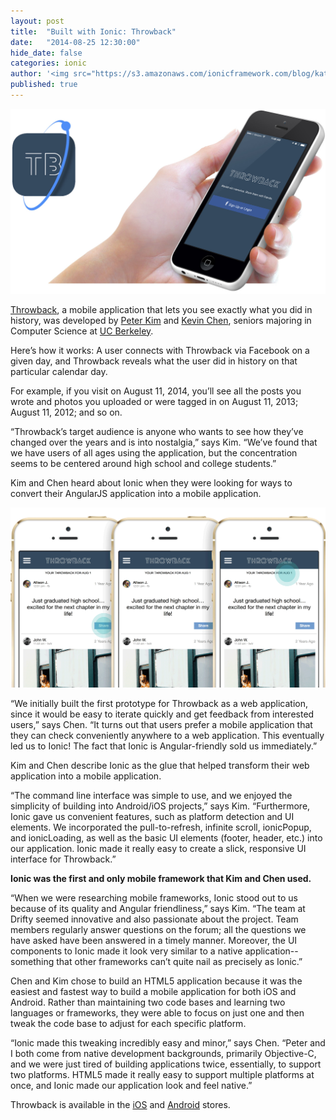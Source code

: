 ```yaml
---
layout: post
title:  "Built with Ionic: Throwback"
date:   "2014-08-25 12:30:00"
hide_date: false
categories: ionic
author: '<img src="https://s3.amazonaws.com/ionicframework.com/blog/katie-md.jpg" class="author-icon">Katie'
published: true
---
```


<img class="showcase-image" src="/img/blog/throwback-header.jpg">

[Throwback](http://www.throwbacknow.com/#!/), a mobile application that lets you see exactly what you did in history, was developed by [Peter Kim](http://www.twitter.com/pkayfire) and [Kevin Chen](http://www.twitter.com/pkayfire), seniors majoring in Computer Science at [UC Berkeley](http://www.berkeley.edu/index.html). 

Here’s how it works: A user connects with Throwback via Facebook on a given day, and Throwback reveals what the user did in history on that particular calendar day. 

For example, if you visit on August 11, 2014, you’ll see all the posts you wrote and photos you uploaded or were tagged in on August 11, 2013; August 11, 2012; and so on. 

“Throwback’s target audience is anyone who wants to see how they’ve changed over the years and is into nostalgia,” says Kim. “We’ve found that we have users of all ages using the application, but the concentration seems to be centered around high school and college students.”

<!-- more -->

Kim and Chen heard about Ionic when they were looking for ways to convert their AngularJS application into a mobile application.

<a href="http://ionicframework.com/img/blog/throwback-app-preview.png"><img class="body-image" src="/img/blog/throwback-app-preview.png"></a>

“We initially built the first prototype for Throwback as a web application, since it would be easy to iterate quickly and get feedback from interested users,” says Chen. “It turns out that users prefer a mobile application that they can check conveniently anywhere to a web application. This eventually led us to Ionic! The fact that Ionic is Angular-friendly sold us immediately.”

Kim and Chen describe Ionic as the glue that helped transform their web application into a mobile application. 

“The command line interface was simple to use, and we enjoyed the simplicity of building into Android/iOS projects,” says Kim. “Furthermore, Ionic gave us convenient features, such as platform detection and UI elements. We incorporated the pull-to-refresh, infinite scroll, ionicPopup, and ionicLoading, as well as the basic UI elements (footer, header, etc.) into our application. Ionic made it really easy to create a slick, responsive UI interface for Throwback.”

<strong>Ionic was the first and only mobile framework that Kim and Chen used.</strong>

“When we were researching mobile frameworks, Ionic stood out to us because of its quality and Angular friendliness,” says Kim. “The team at Drifty seemed innovative and also passionate about the project. Team members regularly answer questions on the forum; all the questions we have asked have been answered in a timely manner. Moreover, the UI components to Ionic made it look very similar to a native application--something that other frameworks can’t quite nail as precisely as Ionic.”

Chen and Kim chose to build an HTML5 application because it was the easiest and fastest way to build a mobile application for both iOS and Android. Rather than maintaining two code bases and learning two languages or frameworks, they were able to focus on just one and then tweak the code base to adjust for each specific platform. 

“Ionic made this tweaking incredibly easy and minor,” says Chen. “Peter and I both come from native development backgrounds, primarily Objective-C, and we were just tired of building applications twice, essentially, to support two platforms. HTML5 made it really easy to support multiple platforms at once, and Ionic made our application look and feel native.”

Throwback is available in the [iOS](http://bit.ly/1otMG3E) and [Android](http://bit.ly/1pUjyQg) stores. 